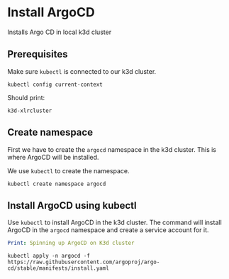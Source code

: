 # Install ArgoCD

Installs Argo CD in local k3d cluster

## Prerequisites
  
Make sure `kubectl` is connected to our k3d cluster.
  
```shell
kubectl config current-context
```
Should print:

```output
k3d-xlrcluster
```

## Create namespace

First we have to create the `argocd` namespace in the k3d cluster. This is where ArgoCD will be installed.

We use `kubectl` to create the namespace.

```shell
kubectl create namespace argocd
```

## Install ArgoCD using kubectl

Use `kubectl` to install ArgoCD in the k3d cluster. The command will install ArgoCD in the `argocd` namespace and create a service account for it.

```yaml instacli
Print: Spinning up ArgoCD on K3d cluster
```

```shell show_output=false show_command=true
kubectl apply -n argocd -f https://raw.githubusercontent.com/argoproj/argo-cd/stable/manifests/install.yaml
```

